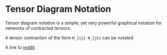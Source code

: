 
# Tensor Diagram Notation

Tensor diagram notation is a simple, yet very powerful
graphical notation for networks of contracted tensors.

A tensor contraction of the form ``M_{ij} N_{jk}`` can be notated 

A link to [reddit](https://reddit.com)
